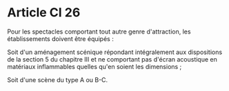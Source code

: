 # Article CI 26

Pour les spectacles comportant tout autre genre d'attraction, les établissements doivent être équipés :

Soit d'un aménagement scénique répondant intégralement aux dispositions de la section 5 du chapitre III et ne comportant pas d'écran acoustique en matériaux inflammables quelles qu'en soient les dimensions ;

Soit d'une scène du type A ou B-C.
